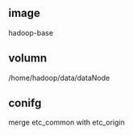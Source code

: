 ## image 
hadoop-base

## volumn
/home/hadoop/data/dataNode

## conifg 
merge etc_common with etc_origin